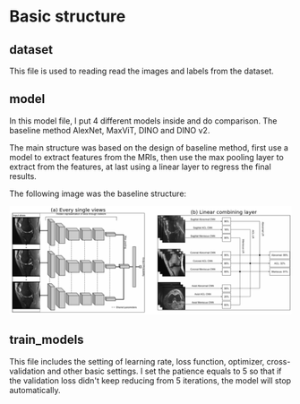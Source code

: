 # Basic structure

## dataset
This file is used to reading read the images and labels from the dataset.

## model
In this model file, I put 4 different models inside and do comparison. The baseline method AlexNet, MaxViT, DINO and DINO v2.

The main structure was based on the design of baseline method, first use a model to extract features from the MRIs, then use the max pooling layer to extract from the features, at last using a linear layer to regress the final results.

The following image was the baseline structure:
<p align="center">
  <img src="../../images/baseline.png" alt="baseline" width="auto" height="auto">
</p>

## train_models
This file includes the setting of learning rate, loss function, optimizer, cross-validation and other basic settings. I set the patience equals to 5 so that if the validation loss didn't keep reducing from 5 iterations, the model will stop automatically.
